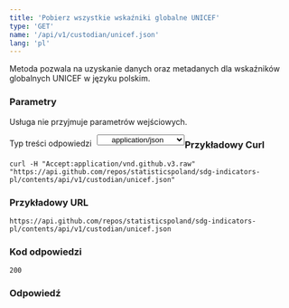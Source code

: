 ```yaml
---
title: 'Pobierz wszystkie wskaźniki globalne UNICEF'
type: 'GET'
name: '/api/v1/custodian/unicef.json'
lang: 'pl'
---
```


Metoda pozwala na uzyskanie danych oraz metadanych dla wskaźników globalnych UNICEF w języku polskim.

### Parametry

<p>Usługa nie przyjmuje parametrów wejściowych.</p>

<p style='float:left;margin-top: 7px;'>Typ treści odpowiedzi</p>
<select style='float:left;padding: 0px 15px;width: 155px;margin-left: 10px;text-align-last: center;'>
  <option>application/json</option>
</select>

<div id='example1'>

<h3 id="przykładowy-curl">Przykładowy Curl</h3>

<p><code class="highlighter-rouge">curl -H "Accept:application/vnd.github.v3.raw" "https://api.github.com/repos/statisticspoland/sdg-indicators-pl/contents/api/v1/custodian/unicef.json"</code></p>

<h3 id="przykładowy-url">Przykładowy URL</h3>

<p><code class="highlighter-rouge">https://api.github.com/repos/statisticspoland/sdg-indicators-pl/contents/api/v1/custodian/unicef.json</code></p>

<h3 id="przykładowy-kod-odpowiedzi">Kod odpowiedzi</h3>

<p><code class="highlighter-rouge">200</code></p>

<h3 id="przykładowa-odpowiedź">Odpowiedź</h3>

<p><code class="highlighter-rouge" id="show-data-unicef">
</code></p>

</div>


<script>

$.getJSON('https://sdg.gov.pl/api/v1/custodian/unicef.json', function(data) {
    $('#show-data-unicef').html(JSON.stringify(data, null, 2));
});

</script>
